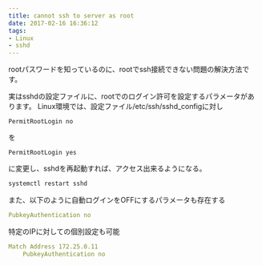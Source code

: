 ```yaml
---
title: cannot ssh to server as root
date: 2017-02-16 16:36:12
tags: 
- Linux
- sshd
---
```

rootパスワードを知っているのに、rootでssh接続できない問題の解決方法です。

実はsshdの設定ファイルに、rootでのログイン許可を設定するパラメータがあります。
Linux環境では、設定ファイル/etc/ssh/sshd_configに対し

```/etc/ssh/sshd_config
PermitRootLogin no
```

を

```/etc/ssh/sshd_config
PermitRootLogin yes
```

に変更し、sshdを再起動すれば、アクセス出来るようになる。

```bash
systemctl restart sshd
```

また、以下のように自動ログインをOFFにするパラメータも存在する

```yaml
PubkeyAuthentication no
```

特定のIPに対しての個別設定も可能

```yaml
Match Address 172.25.0.11
    PubkeyAuthentication no
```
